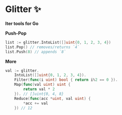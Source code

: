 # Glitter ✨
**Iter tools for Go**

**Push-Pop**
```go
list := glitter.IntoList([]uint{0, 1, 2, 3, 4})
list.Pop() // removes/returns `4`
list.Push(8) // appends `8`
```

**More**
```go
val := glitter.
    IntoList([]uint{0, 1, 2, 3, 4}).
    Filter(func(i uint) bool { return i%2 == 0 }).
    Map(func(val uint) uint {
        return val * 2
    }). // []uint{0, 4, 8}
    Reduce(func(acc *uint, val uint) {
        *acc += val
    }) // 12
```